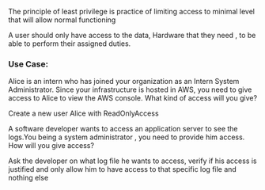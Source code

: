The principle of least privilege is practice of limiting access to minimal level that will allow normal functioning


A user should only have access to the data, Hardware that they need , to be able to perform their assigned duties.


### Use Case:
Alice is an intern who has joined your organization as an Intern System Administrator. Since your infrastructure is hosted in AWS, you need to give access to Alice to view the AWS console. What kind of access will you give?


Create a new user Alice with ReadOnlyAccess


A software developer wants to access an application server to see the logs.You being a system administrator , you need to provide him access. How will you give access?


Ask the developer on what log file he wants to access, verify if his access is justified and only allow him to have access to that specific log file and nothing else
